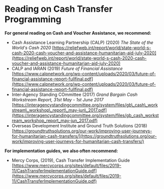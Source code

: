# Reading on Cash Transfer Programming

**For general reading on Cash and Voucher Assistance, we recommend:**

* Cash Assistance Learning Partnership \(CALP\) \(2020\) _The State of the World's Cash 2020_ [https://reliefweb.int/report/world/state-world-s-cash-2020-cash-voucher-and-assistance-humanitarian-aid-july-2020](https://reliefweb.int/report/world/state-world-s-cash-2020-cash-voucher-and-assistance-humanitarian-aid-july-2020)
* CALP and IARAN \(2019\) _Future of Financial Assistance_ [https://www.calpnetwork.org/wp-content/uploads/2020/03/future-of-financial-assistance-report-fullfinal.pdf](https://www.calpnetwork.org/wp-content/uploads/2020/03/future-of-financial-assistance-report-fullfinal.pdf)
* Inter-Agency Standing COmmittee \(2017\) _Grand Bargain Cash Workstream Report, 31st May - 1st June 2017_ [https://interagencystandingcommittee.org/system/files/gb\_cash\_workstream\_workshop\_report\_may-jun\_2017.pdf](https://interagencystandingcommittee.org/system/files/gb_cash_workstream_workshop_report_may-jun_2017.pdf)
* Overseas Development Institute and Ground Truth Solutions \(2018\) [https://groundtruthsolutions.org/our-work/improving-user-journeys-for-humanitarian-cash-transfers/](https://groundtruthsolutions.org/our-work/improving-user-journeys-for-humanitarian-cash-transfers/)

**For implementation guides, we also often recommend:**

* Mercy Corps, \(2019\), Cash Transfer Implementation Guide [https://www.mercycorps.org/sites/default/files/2019-11/CashTransferImplementationGuide.pdf](https://www.mercycorps.org/sites/default/files/2019-11/CashTransferImplementationGuide.pdf)





